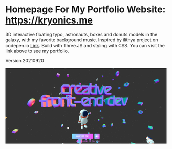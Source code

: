 # Homepage For My Portfolio Website: https://kryonics.me

3D interactive floating typo, astronauts, boxes and donuts models in the galaxy, with my favorite background music. Inspired by ilithya project on codepen.io [Link](https://codepen.io/ilithya/pen/KKPejPK). Build with Three.JS and styling with CSS. You can visit the link above to see my portfolio.

Version 20210920

<img src="./screenshots/homepage.png">
